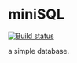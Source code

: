 # miniSQL
[![Build status](https://ci.appveyor.com/api/projects/status/vevt2c4ha64ckv61?svg=true)](https://ci.appveyor.com/project/JianingWang43/minisql)

a simple database.
